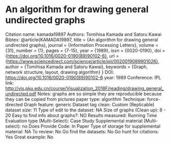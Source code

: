 # An algorithm for drawing general undirected graphs

Citation name: kamada19897
Authors: Tomihisa Kamada and Satoru Kawai
Bibtex: @article{KAMADA19897,
title = {An algorithm for drawing general undirected graphs},
journal = {Information Processing Letters},
volume = {31},
number = {1},
pages = {7-15},
year = {1989},
issn = {0020-0190},
doi = {https://doi.org/10.1016/0020-0190(89)90102-6},
url = {https://www.sciencedirect.com/science/article/pii/0020019089901026},
author = {Tomihisa Kamada and Satoru Kawai},
keywords = {Graph, network structure, layout, drawing algorithm}
}
DOI: https://doi.org/10.1016/0020-0190(89)90102-6
year: 1989
Conference: IPL
link: http://vis.pku.edu.cn/course/Visualization_2018F/reading/drawing_general_undirected.pdf
Notes: graphs are so simple they are reproducible because they can be copied from pictures
paper type: algorithm
Technique: force-directed
Graph feature: generic
Dataset tag clean: Custom (Replicable)
dataset size: 11
Type of edit to the dataset: NA
Size of graphs (Clean up): 8 - 20
Easy to find info about graphs?: NO
Results measured: Running Time
Evaluation type (Multi-Select): Case Study
Supplemental material (Multi-select): no
Does Provide Code: In Paper
Type of storage for supplemental material: NA
To review: No
Go find the datasets: No
Go hunt for citations: Yes
Great example: No